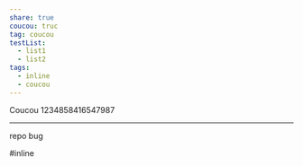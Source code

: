```yaml
---
share: true
coucou: truc
tag: coucou
testList:
  - list1
  - list2
tags:
  - inline
  - coucou
---
```



Coucou
1234858416547987

---
repo bug

#inline